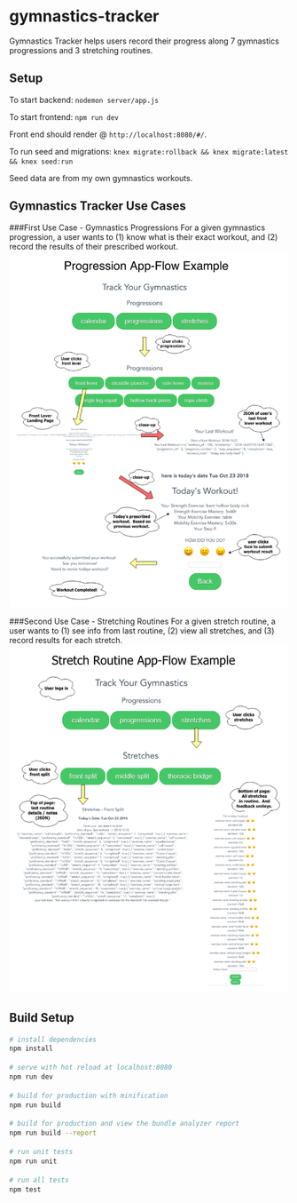 # gymnastics-tracker

Gymnastics Tracker helps users record their progress along 7 gymnastics progressions and 3 stretching routines.

## Setup
To start backend:
`nodemon server/app.js`

To start frontend:
`npm run dev`

Front end should render @ `http://localhost:8080/#/`.

To run seed and migrations:
`knex migrate:rollback && knex migrate:latest && knex seed:run`

Seed data are from my own gymnastics workouts.

## Gymnastics Tracker Use Cases

###First Use Case - Gymnastics Progressions
For a given gymnastics progression, a user wants to (1) know what is their exact workout, and (2) record the results of their prescribed workout.
![GT Progression Flow](https://github.com/Jbays/gymnastics-tracker/blob/master/src/assets/progression-example.png "How To Use GT for Progressions")

###Second Use Case - Stretching Routines
For a given stretch routine, a user wants to (1) see info from last routine, (2) view all stretches, and (3) record results for each stretch.
![GT Stretch Routine Flow](https://github.com/Jbays/gymnastics-tracker/blob/master/src/assets/stretch-routine-example.png "How To Use GT for Stretch Routines")


## Build Setup

``` bash
# install dependencies
npm install

# serve with hot reload at localhost:8080
npm run dev

# build for production with minification
npm run build

# build for production and view the bundle analyzer report
npm run build --report

# run unit tests
npm run unit

# run all tests
npm test
```